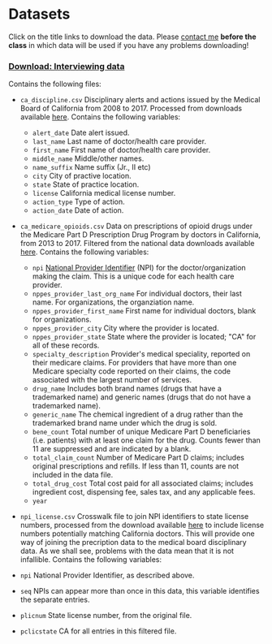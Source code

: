 # Datasets

Click on the title links to download the data. Please [contact me](mailto:p.aldhous@gmail.com) **before the class** in which data will be used if you have any problems downloading!

### [Download: Interviewing data](data/interview-data.zip)

Contains the following files:

- `ca_discipline.csv` Disciplinary alerts and actions issued by the Medical Board of California from 2008 to 2017. Processed from downloads available [here](http://www.mbc.ca.gov/Publications/Disciplinary_Actions/). Contains the following variables:

	- `alert_date` Date alert issued.
	- `last_name` Last name of doctor/health care provider.
	- `first_name` First name of doctor/health care provider.
	- `middle_name` Middle/other names.
	- `name_suffix` Name suffix (Jr., II etc)
	- `city` City of practive location.
	- `state` State of practice location.
	- `license` California medical license number.
	- `action_type` Type of action.
	- `action_date` Date of action.


- `ca_medicare_opioids.csv` Data on prescriptions of opioid drugs under the Medicare Part D Prescription Drug Program by doctors in California, from 2013 to 2017. Filtered from the national data downloads available [here](https://www.cms.gov/Research-Statistics-Data-and-Systems/Statistics-Trends-and-Reports/Medicare-Provider-Charge-Data/Part-D-Prescriber.html). Contains the following variables:
  - `npi` [National Provider Identifier](https://npiregistry.cms.hhs.gov/) (NPI) for the doctor/organization making the claim. This is a unique code for each health care provider.
  - `nppes_provider_last_org_name` For individual doctors, their last name. For organizations, the organziation name.
  - `nppes_provider_first_name` First name for individual doctors, blank for organizations.
  - `nppes_provider_city` City where the provider is located.
  - `nppes_provider_state` State where the provider is located; "CA" for all of these records.
  - `specialty_description` Provider's medical speciality, reported on their medicare claims. For providers that have more than one Medicare specialty code reported on their claims, the code associated with the largest number of services.
  - `drug_name` Includes both brand names (drugs that have a trademarked name) and generic names (drugs that do not have a trademarked name).
  - `generic_name` The chemical ingredient of a drug rather than the trademarked brand name under which the drug is sold.
  - `bene_count` Total number of unique Medicare Part D beneficiaries (i.e. patients) with at least one claim for the drug. Counts fewer than 11 are suppressed and are indicated by a blank.
  - `total_claim_count` Number of Medicare Part D claims; includes original prescriptions and refills. If less than 11, counts are not included in the data file.
  - `total_drug_cost` Total cost paid for all associated claims; includes ingredient cost, dispensing fee, sales tax, and any applicable fees.
  - `year`

- `npi_license.csv` Crosswalk file to join NPI identifiers to state license numbers, processed from the download available [here](http://www.nber.org/data/npi-state-license-crosswalk.html) to include license numbers potentially matching California doctors. This will provide one way of joining the precription data to the medical board disciplinary data. As we shall see, problems with the data mean that it is not infallible. Contains the following variables:
 - `npi` National Provider Identifier, as described above.
 - `seq` NPIs can appear more than once in this data, this variable identifies the separate entries.

 - `plicnum` State license number, from the original file.
 - `pclicstate` CA for all entries in this filtered file.

